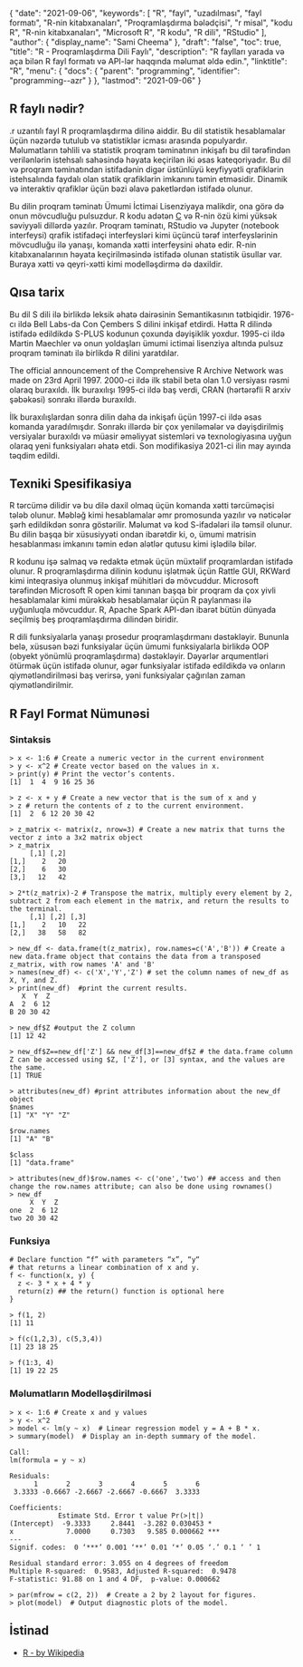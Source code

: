{
  "date": "2021-09-06",
  "keywords": [
"R",
"fayl",
"uzadılması",
"fayl formatı",
"R-nin kitabxanaları",
"Proqramlaşdırma bələdçisi",
"r misal",
"kodu R",
"R-nin kitabxanaları",
"Microsoft R",
"R kodu",
"R dili",
"RStudio"
],
  "author": {
    "display_name": "Sami Cheema"
},
  "draft": "false",
  "toc": true,
  "title": "R - Proqramlaşdırma Dili Faylı",
  "description": "R faylları yarada və aça bilən R fayl formatı və API-lər haqqında məlumat əldə edin.",
  "linktitle": "R",
  "menu": {
    "docs": {
      "parent": "programming",
      "identifier": "programming--azr"
}
},
  "lastmod": "2021-09-06"
}

## R faylı nədir?

.r uzantılı fayl R proqramlaşdırma dilinə aiddir. Bu dil statistik hesablamalar üçün nəzərdə tutulub və statistiklər icması arasında populyardır. Məlumatların təhlili və statistik proqram təminatının inkişafı bu dil tərəfindən verilənlərin istehsalı sahəsində həyata keçirilən iki əsas kateqoriyadır. Bu dil və proqram təminatından istifadənin digər üstünlüyü keyfiyyətli qrafiklərin istehsalında faydalı olan statik qrafiklərin imkanını təmin etməsidir. Dinamik və interaktiv qrafiklər üçün bəzi əlavə paketlərdən istifadə olunur.

Bu dilin proqram təminatı Ümumi İctimai Lisenziyaya malikdir, ona görə də onun mövcudluğu pulsuzdur. R kodu adətən [C](/programming/c/) və R-nin özü kimi yüksək səviyyəli dillərdə yazılır. Proqram təminatı, RStudio və Jupyter (notebook interfeysi) qrafik istifadəçi interfeysləri kimi üçüncü tərəf interfeyslərinin mövcudluğu ilə yanaşı, komanda xətti interfeysini əhatə edir. R-nin kitabxanalarının həyata keçirilməsində istifadə olunan statistik üsullar var. Buraya xətti və qeyri-xətti kimi modelləşdirmə də daxildir.


## Qısa tarix ##

Bu dil S dili ilə birlikdə leksik əhatə dairəsinin Semantikasının tətbiqidir. 1976-cı ildə Bell Labs-da Con Çembers S dilini inkişaf etdirdi. Hətta R dilində istifadə edildikdə S-PLUS kodunun çoxunda dəyişiklik yoxdur. 1995-ci ildə Martin Maechler və onun yoldaşları ümumi ictimai lisenziya altında pulsuz proqram təminatı ilə birlikdə R dilini yaratdılar.

The official announcement of the Comprehensive R Archive Network was made on 23rd April 1997. 2000-ci ildə ilk stabil beta olan 1.0 versiyası rəsmi olaraq buraxıldı. İlk buraxılışı 1995-ci ildə baş verdi, CRAN (hərtərəfli R arxiv şəbəkəsi) sonrakı illərdə buraxıldı. 

İlk buraxılışlardan sonra dilin daha da inkişafı üçün 1997-ci ildə əsas komanda yaradılmışdır. Sonrakı illərdə bir çox yeniləmələr və dəyişdirilmiş versiyalar buraxıldı və müasir əməliyyat sistemləri və texnologiyasına uyğun olaraq yeni funksiyaları əhatə etdi. Son modifikasiya 2021-ci ilin may ayında təqdim edildi.


## Texniki Spesifikasiya ##

R tərcümə dilidir və bu dilə daxil olmaq üçün komanda xətti tərcüməçisi tələb olunur. Məbləğ kimi hesablamalar əmr promosunda yazılır və nəticələr şərh edildikdən sonra göstərilir. Məlumat və kod S-ifadələri ilə təmsil olunur. Bu dilin başqa bir xüsusiyyəti ondan ibarətdir ki, o, ümumi matrisin hesablanması imkanını təmin edən alətlər qutusu kimi işlədilə bilər.

R kodunu işə salmaq və redaktə etmək üçün müxtəlif proqramlardan istifadə olunur. R proqramlaşdırma dilinin kodunu işlətmək üçün Rattle GUI, RKWard kimi inteqrasiya olunmuş inkişaf mühitləri də mövcuddur. Microsoft tərəfindən Microsoft R open kimi tanınan başqa bir proqram da çox yivli hesablamalar kimi mürəkkəb hesablamalar üçün R paylanması ilə uyğunluqla mövcuddur. R, Apache Spark API-dən ibarət bütün dünyada seçilmiş beş proqramlaşdırma dilindən biridir.

R dili funksiyalarla yanaşı prosedur proqramlaşdırmanı dəstəkləyir. Bununla belə, xüsusən bəzi funksiyalar üçün ümumi funksiyalarla birlikdə OOP (obyekt yönümlü proqramlaşdırma) dəstəkləyir. Dəyərlər arqumentləri ötürmək üçün istifadə olunur, əgər funksiyalar istifadə edildikdə və onların qiymətləndirilməsi baş verirsə, yəni funksiyalar çağırılan zaman qiymətləndirilmir.

## R Fayl Format Nümunəsi ##

### Sintaksis ###

```
> x <- 1:6 # Create a numeric vector in the current environment
> y <- x^2 # Create vector based on the values in x.
> print(y) # Print the vector’s contents.
[1]  1  4  9 16 25 36

> z <- x + y # Create a new vector that is the sum of x and y
> z # return the contents of z to the current environment.
[1]  2  6 12 20 30 42

> z_matrix <- matrix(z, nrow=3) # Create a new matrix that turns the vector z into a 3x2 matrix object
> z_matrix 
     [,1] [,2]
[1,]    2   20
[2,]    6   30
[3,]   12   42

> 2*t(z_matrix)-2 # Transpose the matrix, multiply every element by 2, subtract 2 from each element in the matrix, and return the results to the terminal.
     [,1] [,2] [,3]
[1,]    2   10   22
[2,]   38   58   82

> new_df <- data.frame(t(z_matrix), row.names=c('A','B')) # Create a new data.frame object that contains the data from a transposed z_matrix, with row names 'A' and 'B'
> names(new_df) <- c('X','Y','Z') # set the column names of new_df as X, Y, and Z.
> print(new_df)  #print the current results.
   X  Y  Z
A  2  6 12
B 20 30 42

> new_df$Z #output the Z column
[1] 12 42

> new_df$Z==new_df['Z'] && new_df[3]==new_df$Z # the data.frame column Z can be accessed using $Z, ['Z'], or [3] syntax, and the values are the same. 
[1] TRUE

> attributes(new_df) #print attributes information about the new_df object
$names
[1] "X" "Y" "Z"

$row.names
[1] "A" "B"

$class
[1] "data.frame"

> attributes(new_df)$row.names <- c('one','two') ## access and then change the row.names attribute; can also be done using rownames()
> new_df
     X  Y  Z
one  2  6 12
two 20 30 42
```

### Funksiya ###

```
# Declare function “f” with parameters “x”, “y“
# that returns a linear combination of x and y.
f <- function(x, y) {
  z <- 3 * x + 4 * y
  return(z) ## the return() function is optional here
}
```

```
> f(1, 2)
[1] 11

> f(c(1,2,3), c(5,3,4))
[1] 23 18 25

> f(1:3, 4)
[1] 19 22 25
```

### Məlumatların Modelləşdirilməsi

```
> x <- 1:6 # Create x and y values
> y <- x^2  
> model <- lm(y ~ x)  # Linear regression model y = A + B * x.
> summary(model)  # Display an in-depth summary of the model.

Call:
lm(formula = y ~ x)

Residuals:
      1       2       3       4       5       6
 3.3333 -0.6667 -2.6667 -2.6667 -0.6667  3.3333

Coefficients:
            Estimate Std. Error t value Pr(>|t|)   
(Intercept)  -9.3333     2.8441  -3.282 0.030453 * 
x             7.0000     0.7303   9.585 0.000662 ***
---
Signif. codes:  0 ‘***’ 0.001 ‘**’ 0.01 ‘*’ 0.05 ‘.’ 0.1 ‘ ’ 1

Residual standard error: 3.055 on 4 degrees of freedom
Multiple R-squared:  0.9583, Adjusted R-squared:  0.9478
F-statistic: 91.88 on 1 and 4 DF,  p-value: 0.000662

> par(mfrow = c(2, 2))  # Create a 2 by 2 layout for figures.
> plot(model)  # Output diagnostic plots of the model.
```

## İstinad ##

* [R - by Wikipedia](https://en.wikipedia.org/wiki/R_(programming_language))
